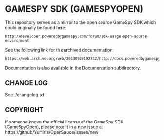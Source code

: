 GAMESPY SDK (GAMESPYOPEN)
=========

This repository serves as a mirror to the open source GameSpy SDK
which could originally be found here:

    http://developer.poweredbygamespy.com/forum/sdk-usage-open-source-environment
    
See the following link for th earchived documentation:

    https://web.archive.org/web/20130929192732/http://docs.poweredbygamespy.com/wiki/Category:Getting_Started

Documentation is also available in the Documentation subdirectory.

CHANGE LOG
--------

See ./changelog.txt

COPYRIGHT
---------

If someone knows the official license of the GameSpy SDK (GameSpyOpen), please note it in a new issue at https://github/Yumiris/OpenSauce/issues/new
